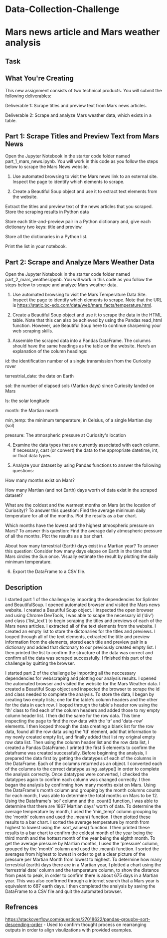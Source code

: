 # Data-Collection-Challenge

# Mars news article and Mars weather analysis

## Task

## What You're Creating

This new assignment consists of two technical products. You will submit the following deliverables:

Deliverable 1: Scrape titles and preview text from Mars news articles.

Deliverable 2: Scrape and analyze Mars weather data, which exists in a table.

## Part 1: Scrape Titles and Preview Text from Mars News

Open the Jupyter Notebook in the starter code folder named part_1_mars_news.ipynb. You will work in this code as you follow the steps below to scrape the Mars News website.

1. Use automated browsing to visit the Mars news link to an external site. Inspect the page to identify which elements to scrape.

2. Create a Beautiful Soup object and use it to extract text elements from the website.

Extract the titles and preview text of the news articles that you scraped. Store the scraping results in Python data

Store each title-and-preview pair in a Python dictionary and, give each dictionary two keys: title and preview.

Store all the dictionaries in a Python list.

Print the list in your notebook.

## Part 2: Scrape and Analyze Mars Weather Data

Open the Jupyter Notebook in the starter code folder named part_2_mars_weather.ipynb. You will work in this code as you follow the steps below to scrape and analyze Mars weather data.

1. Use automated browsing to visit the Mars Temperature Data Site. Inspect the page to identify which elements to scrape. Note that the URL is https://static.bc-edx.com/data/web/mars_facts/temperature.html.

2. Create a Beautiful Soup object and use it to scrape the data in the HTML table. Note that this can also be achieved by using the Pandas read_html function. However, use Beautiful Soup here to continue sharpening your web scraping skills.

3. Assemble the scraped data into a Pandas DataFrame. The columns should have the same headings as the table on the website. Here’s an explanation of the column headings:

id: the identification number of a single transmission from the Curiosity rover

terrestrial_date: the date on Earth

sol: the number of elapsed sols (Martian days) since Curiosity landed on Mars

ls: the solar longitude

month: the Martian month

min_temp: the minimum temperature, in Celsius, of a single Martian day (sol)

pressure: The atmospheric pressure at Curiosity's location

4. Examine the data types that are currently associated with each column. If necessary, cast (or convert) the data to the appropriate datetime, int, or float data types.

5. Analyze your dataset by using Pandas functions to answer the following questions:

How many months exist on Mars?

How many Martian (and not Earth) days worth of data exist in the scraped dataset?

What are the coldest and the warmest months on Mars (at the location of Curiosity)? To answer this question:
Find the average minimum daily temperature for all of the months.
Plot the results as a bar chart.

Which months have the lowest and the highest atmospheric pressure on Mars? To answer this question:
Find the average daily atmospheric pressure of all the months.
Plot the results as a bar chart.

About how many terrestrial (Earth) days exist in a Martian year? To answer this question:
Consider how many days elapse on Earth in the time that Mars circles the Sun once.
Visually estimate the result by plotting the daily minimum temperature.

6. Export the DataFrame to a CSV file.

## Description

I started part 1 of the challenge by importing the dependencies for Splinter and BeautifulSoup. I opened automated browser and visited the Mars news website. I created a Beautiful Soup object. I inspected the open browser and using Chrome DevTools, I was able to scape the necessary id ('div') and class ('list_text') to begin scraping the titles and previews of each of the Mars news articles. I extracted all of the text elements from the website. I created an empty list to store the dictonaries for the titles and previews. I looped through all of the text elements, extracted the title and preview information from the elements, stored each title and preview pair in a dictionary and added that dictonary to our previously created empty list. I then printed the list to confirm the structure of the data was correct and confirm all the data was scraped successfully. I finished this part of the challenge by quitting the browser.

I started part 2 of the challenge by importing all the neccessary dependencies for webscraping and plotting our analysis results. I opened the automated browser and visited the website for the Mars Weather data. I created a Beautiful Soup object and inspected the browser to scrape the id and class needed to complete the analysis. To store the data, I began by creating two empty lists; one for the table's column headers and the other for the data in each row. I looped through the table's header row using the 'th' class to find each of the column headers and added those to my empty column header list. I then did the same for the row data. This time inspecting the page to find the row data with the 'tr' and 'data-row' elements. I then looped through the data creating a blank list for the row data, found all the row data using the 'td' element, add that information to my newly created empty list, and finally added that list my original empty row data list. Then using the column header list and the row data list, I created a Pandas DataFrame. I printed the first 5 elements to confirm the dataframe was created successfully. Before beginning the analysis, I prepared the data first by getting the datatypes of each of the columns in the DataFrame. Each of the columns returned as an object. I converted each of the columns to the correct datatype using .astype() in order to complete the analysis correctly. Once datatypes were converted, I checked the datatypes again to confirm each column was changed correctly. I then began the analysis by confirming how many months exist on Mars. Using the DataFrame's month column and grouping by the month columns counts for each month, I was able to determine the total months on Mars to be 12. Using the Dataframe's 'sol' column and the .count() function, I was able to determine that there are 1867 Martian days' worth of data. To determine the average temperature by month, I used the 'min_temp' column grouping by the 'month' column and used the .mean() function. I then plotted these results to a bar chart. I sorted the average temperature by month from highest to lowest using the .sort_values() function. I then printed these results to a bar chart to confirm the coldest month of the year being the third month and the hottest month of the year being the eighth month. To get the average pressure by Martian months, I used the 'pressure' column, grouped by the 'month' column and used the .mean() function. I sorted the averages from highest to lowest in order to get a clear picture of the pressure per Martian Month from lowest to highest. To determine how many terrestrial (earth) days there are in a Martian year, I plotted a chart using the 'terrestrial date' column and the temperature column, to show the distance from peak to peak, in order to confirm there is about 675 days in a Martian year. This was also confirmed through a internet search that a Mars year is equivalent to 687 earth days. I then completed the analysis by saving the DataFrame to a CSV file and quit the automated browser.

## Refrences

https://stackoverflow.com/questions/27018622/pandas-groupby-sort-descending-order - Used to confirm thought process on rearranging outputs in order to align visulizations with provided examples.
